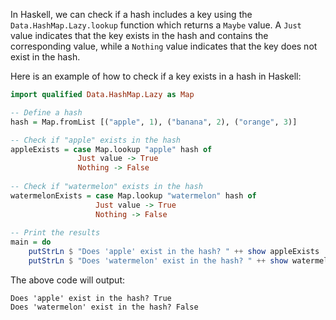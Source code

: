 In Haskell, we can check if a hash includes a key using the `Data.HashMap.Lazy.lookup` function which returns a `Maybe` value. A `Just` value indicates that the key exists in the hash and contains the corresponding value, while a `Nothing` value indicates that the key does not exist in the hash.

Here is an example of how to check if a key exists in a hash in Haskell:

```haskell
import qualified Data.HashMap.Lazy as Map

-- Define a hash
hash = Map.fromList [("apple", 1), ("banana", 2), ("orange", 3)]

-- Check if "apple" exists in the hash
appleExists = case Map.lookup "apple" hash of
               Just value -> True
               Nothing -> False
               
-- Check if "watermelon" exists in the hash
watermelonExists = case Map.lookup "watermelon" hash of
                   Just value -> True
                   Nothing -> False
                   
-- Print the results
main = do
    putStrLn $ "Does 'apple' exist in the hash? " ++ show appleExists
    putStrLn $ "Does 'watermelon' exist in the hash? " ++ show watermelonExists
```

The above code will output:

```
Does 'apple' exist in the hash? True
Does 'watermelon' exist in the hash? False
```